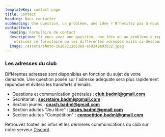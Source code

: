 ```yaml
---
templateKey: contact-page
title: Contact
heading: Nous contacter
subheading: Une question, un problème, une idée ? N'hésitez pas à nous contacter !
contactform:
  heading: Formulaire de contact
  description: Si vous avez une question, une idée ou un problème à reporter,
    utilisez ce formulaire ou les différentes adresses mails ci-dessous.
  image: /assets/photo-1626721105368-a69248e93b32.jpeg
---
```

### Les adresses du club

Différentes adresses sont disponibles en fonction du sujet de votre demande. Une question posée sur l'adresse adéquate sera plus rapidement répondue et évitera les transferts d'emails.

* Questions et communication générales : **[club.badml@gmail.com](mailto:club.badml@gmail.com)**
* Secrétariat : **[secretaire.badml@gmail.com](mailto:secretaire.badml@gmail.com)**
* Section jeunes : **[coach.badml@gmail.com](mailto:coach.badml@gmail.com)**
* Section adultes "Jeu libre" : **[loisirs.badml@gmail.com](mailto:loisirs.badml@gmail.com)**
* Section adultes "Compétition" : **[competition.badml@gmail.com](mailto:competition.badml@gmail.com)**

Retrouvez toutes les infos et les dernières communications du club sur notre serveur [Discord](target_blank:https://discord.gg/kVQygGKvH4).